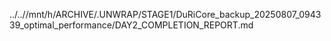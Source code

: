 ../..//mnt/h/ARCHIVE/.UNWRAP/STAGE1/DuRiCore_backup_20250807_094339_optimal_performance/DAY2_COMPLETION_REPORT.md